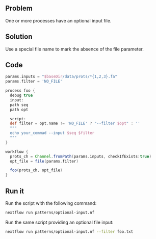 ## Problem 

One or more processes have an optional input file. 

## Solution 

Use a special file name to mark the absence of the file parameter. 

## Code 

```groovy
params.inputs = "$baseDir/data/prots/*{1,2,3}.fa"
params.filter = 'NO_FILE'

process foo {
  debug true   
  input:
  path seq
  path opt

  script:
  def filter = opt.name != 'NO_FILE' ? "--filter $opt" : ''
  """
  echo your_commad --input $seq $filter
  """
}

workflow {
  prots_ch = Channel.fromPath(params.inputs, checkIfExists:true)
  opt_file = file(params.filter)

  foo(prots_ch, opt_file)
}
```

## Run it 

Run the script with the following command: 

```bash
nextflow run patterns/optional-input.nf 
```

Run the same script providing an optional file input:

```bash
nextflow run patterns/optional-input.nf --filter foo.txt
```

